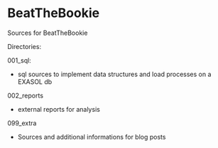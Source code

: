 # BeatTheBookie
Sources for BeatTheBookie

Directories:

001_sql:
  - sql sources to implement data structures and load processes on a EXASOL db
  
002_reports
  - external reports for analysis
  
099_extra
  - Sources and additional informations for blog posts
